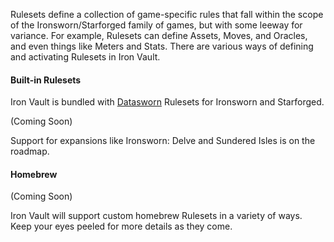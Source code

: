 Rulesets define a collection of game-specific rules that fall within the scope of the Ironsworn/Starforged family of games, but with some leeway for variance. For example, Rulesets can define Assets, Moves, and Oracles, and even things like Meters and Stats. There are various ways of defining and activating Rulesets in Iron Vault.

#### Built-in Rulesets

Iron Vault is bundled with [Datasworn](https://github.com/rsek/datasworn) Rulesets for Ironsworn and Starforged.

(Coming Soon)

Support for expansions like Ironsworn: Delve and Sundered Isles is on the roadmap.

#### Homebrew

(Coming Soon)

Iron Vault will support custom homebrew Rulesets in a variety of ways. Keep your eyes peeled for more details as they come.
